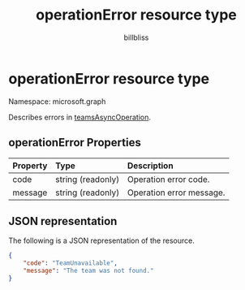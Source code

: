 ﻿---
title: "operationError resource type"
description: "Describes errors in teamsAsyncOperation."
localization_priority: Normal
author: "billbliss"
ms.prod: ""
doc_type: resourcePageType
---

# operationError resource type

Namespace: microsoft.graph

Describes errors in [teamsAsyncOperation](teamsasyncoperation.md).

## operationError Properties

| Property | Type              | Description              |
| :------- | :---------------- | :----------------------- |
| code     | string (readonly) | Operation error code.    |
| message  | string (readonly) | Operation error message. |

## JSON representation

The following is a JSON representation of the resource.

<!-- {
  "blockType": "resource",
  "@odata.type": "microsoft.graph.operationError"
}-->

```json
{
    "code": "TeamUnavailable",
    "message": "The team was not found."
}
```

<!-- uuid: 069fadaa-52db-4ced-85d5-74f7caa2c66f
2015-10-25 14:57:30 UTC -->

<!-- {
  "type": "#page.annotation",
  "description": "operation error resource",
  "keywords": "",
  "section": "documentation",
  "tocPath": ""
}-->
